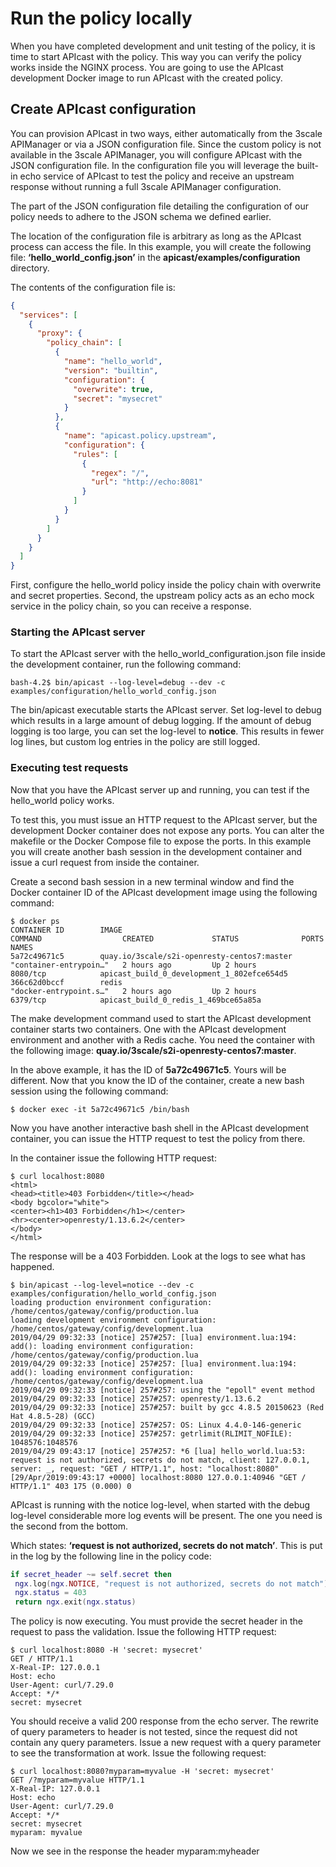 # Run the policy locally

When you have completed development and unit testing of the policy, it is time to start APIcast with the policy. This way you can verify the policy works inside the NGINX process. You are going to use the APIcast development Docker image to run APIcast with the created policy.

## Create APIcast configuration

You can provision APIcast in two ways, either automatically from the 3scale APIManager or via a JSON configuration file. Since the custom policy is not available in the 3scale APIManager,  you will configure APIcast with the JSON configuration file. In the configuration file you will leverage the built-in echo service of APIcast to test the policy and receive an upstream response without running a full 3scale APIManager configuration.

The part of the JSON configuration file detailing the configuration of our policy needs to adhere to the JSON schema we defined earlier.

The location of the configuration file is arbitrary as long as the APIcast process can access the file. In this example, you will create the following file: **‘hello_world_config.json’** in the **apicast/examples/configuration** directory.

The contents of the configuration file is:

```json
{
  "services": [
    {
      "proxy": {
        "policy_chain": [
          {
            "name": "hello_world",
            "version": "builtin",
            "configuration": {
              "overwrite": true,
              "secret": "mysecret"
            }
          },
          {
            "name": "apicast.policy.upstream",
            "configuration": {
              "rules": [
                {
                  "regex": "/",
                  "url": "http://echo:8081"
                }
              ]
            }
          }
        ]
      }
    }
  ]
}
```

First, configure the hello_world policy inside the policy chain with overwrite and secret properties. Second, the upstream policy acts as an echo mock service in the policy chain, so you can receive a response.

### Starting the APIcast server
To start the APIcast server with the hello_world_configuration.json file inside the development container, run the following command:

```shell
bash-4.2$ bin/apicast --log-level=debug --dev -c examples/configuration/hello_world_config.json
```

The bin/apicast executable starts the APIcast server. Set log-level to debug which results in a large amount of debug logging.
If the amount of debug logging is too large, you can set the log-level to **notice**. This results in fewer log lines, but custom log entries in the policy are still logged.

### Executing test requests
Now that you have the APIcast server up and running, you can test if the hello_world policy works.

To test this, you must issue an HTTP request to the APIcast server, but the development Docker container does not expose any ports. You can alter the makefile or the Docker Compose file to expose the ports. In this example you will create another bash session in the development container and issue a curl request from inside the container.

Create a second bash session in a new terminal window and find the Docker container ID of the APIcast development image using the following command:

```shell
$ docker ps
CONTAINER ID        IMAGE                                         COMMAND                  CREATED             STATUS              PORTS               NAMES
5a72c49671c5        quay.io/3scale/s2i-openresty-centos7:master   "container-entrypoin…"   2 hours ago         Up 2 hours          8080/tcp            apicast_build_0_development_1_802efce654d5
366c62d0bccf        redis                                         "docker-entrypoint.s…"   2 hours ago         Up 2 hours          6379/tcp            apicast_build_0_redis_1_469bce65a85a
```

The make development command used to start the APIcast development container starts two containers. One with the APIcast development environment and another with a Redis cache. You need the container with the following image: **quay.io/3scale/s2i-openresty-centos7:master**.

In the above example, it has the ID of **5a72c49671c5**. Yours will be different. Now that you know the ID of the container, create a new bash session using the following command:

```shell
$ docker exec -it 5a72c49671c5 /bin/bash
```

Now you have another interactive bash shell in the APIcast development container, you can issue the HTTP request to test the policy from there.

In the container issue the following HTTP request:

```shell
$ curl localhost:8080
<html>
<head><title>403 Forbidden</title></head>
<body bgcolor="white">
<center><h1>403 Forbidden</h1></center>
<hr><center>openresty/1.13.6.2</center>
</body>
</html>
```

The response will be a 403 Forbidden. Look at the logs to see what has happened.

```shell
$ bin/apicast --log-level=notice --dev -c examples/configuration/hello_world_config.json
loading production environment configuration: /home/centos/gateway/config/production.lua
loading development environment configuration: /home/centos/gateway/config/development.lua
2019/04/29 09:32:33 [notice] 257#257: [lua] environment.lua:194: add(): loading environment configuration: /home/centos/gateway/config/production.lua
2019/04/29 09:32:33 [notice] 257#257: [lua] environment.lua:194: add(): loading environment configuration: /home/centos/gateway/config/development.lua
2019/04/29 09:32:33 [notice] 257#257: using the "epoll" event method
2019/04/29 09:32:33 [notice] 257#257: openresty/1.13.6.2
2019/04/29 09:32:33 [notice] 257#257: built by gcc 4.8.5 20150623 (Red Hat 4.8.5-28) (GCC)
2019/04/29 09:32:33 [notice] 257#257: OS: Linux 4.4.0-146-generic
2019/04/29 09:32:33 [notice] 257#257: getrlimit(RLIMIT_NOFILE): 1048576:1048576
2019/04/29 09:43:17 [notice] 257#257: *6 [lua] hello_world.lua:53: request is not authorized, secrets do not match, client: 127.0.0.1, server: _, request: "GET / HTTP/1.1", host: "localhost:8080"
[29/Apr/2019:09:43:17 +0000] localhost:8080 127.0.0.1:40946 "GET / HTTP/1.1" 403 175 (0.000) 0
```

APIcast is running with the notice log-level, when started with the debug log-level considerable more log events will be present. The one you need is the second from the bottom.

Which states: **‘request is not authorized, secrets do not match’**. This is put in the log by the following line in the policy code:

```lua
if secret_header ~= self.secret then
 ngx.log(ngx.NOTICE, "request is not authorized, secrets do not match")
 ngx.status = 403
 return ngx.exit(ngx.status)
```

The policy is now executing. You must provide the secret header in the request to pass the validation. Issue the following HTTP request:

```shell
$ curl localhost:8080 -H 'secret: mysecret'
GET / HTTP/1.1
X-Real-IP: 127.0.0.1
Host: echo
User-Agent: curl/7.29.0
Accept: */*
secret: mysecret
```

You should receive a valid 200 response from the echo server. The rewrite of query parameters to header is not tested, since the request did not contain any query parameters. Issue a new request with a query parameter to see the transformation at work. Issue the following request:

```shell
$ curl localhost:8080?myparam=myvalue -H 'secret: mysecret'
GET /?myparam=myvalue HTTP/1.1
X-Real-IP: 127.0.0.1
Host: echo
User-Agent: curl/7.29.0
Accept: */*
secret: mysecret
myparam: myvalue
```

Now we see in the response the header myparam:myheader